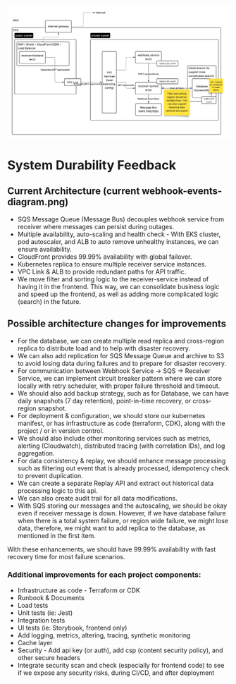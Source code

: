 ![webhook-events-project](webhook-events-project.png)

# System Durability Feedback

## Current Architecture (current webhook-events-diagram.png)

- SQS Message Queue (Message Bus) decouples webhook service from receiver where messages can persist during outages.
- Multiple availability, auto-scaling and health check - With EKS cluster, pod autoscaler, and ALB to auto remove
  unhealthy instances, we can ensure availability.
- CloudFront provides 99.99% availability with global failover.
- Kubernetes replica to ensure multiple receiver service instances.
- VPC Link & ALB to provide redundant paths for API traffic.
- We move filter and sorting logic to the receiver-service instead of having it in the frontend. This way, we can
  consolidate business logic and speed up the frontend, as well as adding more complicated logic (search) in the future.

## Possible architecture changes for improvements

- For the database, we can create multiple read replica and cross-region replica to distribute load and
  to help with disaster recovery.
- We can also add replication for SQS Message Queue and archive to S3 to avoid losing data during failures and to
  prepare for disaster recovery.
- For communication between Webhook Service -> SQS -> Receiver Service, we can implement circuit breaker pattern where
  we can store locally with retry scheduler, with proper failure threshold and timeout.
- We should also add backup strategy, such as for Database, we can have daily snapshots (7 day retention),
  point-in-time recovery, or cross-region snapshot.
- For deployment & configuration, we should store our kubernetes manifest, or has infrastructure as
  code (terraform, CDK), along with the project / or in version control.
- We should also include other monitoring services such as metrics, alerting (Cloudwatch), distributed tracing (with
  correlation IDs), and log aggregation.
- For data consistency & replay, we should enhance message processing such as filtering out event that is already
  processed, idempotency check to prevent duplication.
- We can create a separate Replay API and extract out historical data processing logic to this api.
- We can also create audit trail for all data modifications.
- With SQS storing our messages and the autoscaling, we should be okay even if receiver message is down. However, if we
  have database failure when there is a total system failure, or region wide failure, we might lose data, therefore, we
  might want to add replica to the database, as mentioned in the first item.

With these enhancements, we should have 99.99% availability with fast recovery time for most failure scenarios.

### Additional improvements for each project components:

- Infrastructure as code - Terraform or CDK
- Runbook & Documents
- Load tests
- Unit tests (ie: Jest)
- Integration tests
- UI tests (ie: Storybook, frontend only)
- Add logging, metrics, altering, tracing, synthetic monitoring
- Cache layer
- Security - Add api key (or auth), add csp (content security policy), and other secure headers
- Integrate security scan and check (especially for frontend code) to see if we expose any security risks, during CI/CD,
  and after deployment
